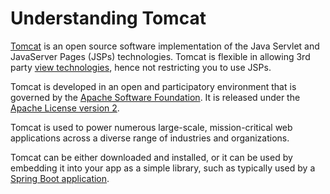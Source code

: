 # Understanding Tomcat

[Tomcat](http://tomcat.apache.org/) is an open source software implementation of the Java Servlet and JavaServer Pages (JSPs) technologies. Tomcat is flexible in allowing 3rd party [view technologies][u-view-templates], hence not restricting you to use JSPs.

Tomcat is developed in an open and participatory environment that is governed by the [Apache Software Foundation](http://www.apache.org/). It is released under the [Apache License version 2](http://www.apache.org/licenses/LICENSE-2.0). 

Tomcat is used to power numerous large-scale, mission-critical web applications across a diverse range of industries and organizations.

Tomcat can be either downloaded and installed, or it can be used by embedding it into your app as a simple library, such as typically used by a [Spring Boot application][gs-spring-boot].

[u-view-templates]: /understanding/view-templates
[gs-spring-boot]: /guides/gs/spring-boot